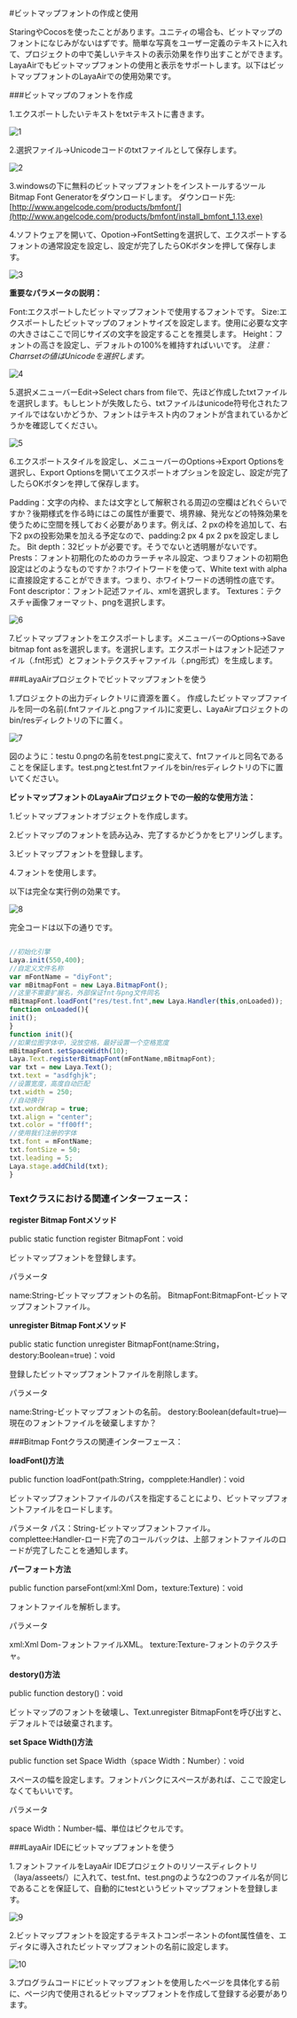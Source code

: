 #ビットマップフォントの作成と使用

StaringやCocosを使ったことがあります。ユニティの場合も、ビットマップのフォントになじみがないはずです。簡単な写真をユーザー定義のテキストに入れて、プロジェクトの中で美しいテキストの表示効果を作り出すことができます。LayaAirでもビットマップフォントの使用と表示をサポートします。以下はビットマップフォントのLayaAirでの使用効果です。

###ビットマップのフォントを作成

1.エクスポートしたいテキストをtxtテキストに書きます。

![1](img/1.png)<br/>

2.選択ファイル->Unicodeコードのtxtファイルとして保存します。

![2](img/2.png)<br/>

3.windowsの下に無料のビットマップフォントをインストールするツールBitmap Font Generatorをダウンロードします。
ダウンロード先:[http://www.angelcode.com/products/bmfont/](http://www.angelcode.com/products/bmfont/install_bmfont_1.13.exe)

4.ソフトウェアを開いて、Opotion->FontSettingを選択して、エクスポートするフォントの通常設定を設定し、設定が完了したらOKボタンを押して保存します。

![3](img/3.png)<br/>

**重要なパラメータの説明：**

Font:エクスポートしたビットマップフォントで使用するフォントです。
Size:エクスポートしたビットマップのフォントサイズを設定します。使用に必要な文字の大きさはここで同じサイズの文字を設定することを推奨します。
Height：フォントの高さを設定し、デフォルトの100%を維持すればいいです。
 *注意：Charrsetの値はUnicodeを選択します。*

![4](img/4.png)<br/>

5.選択メニューバーEdit->Select chars from fileで、先ほど作成したtxtファイルを選択します。もしヒントが失敗したら、txtファイルはunicode符号化されたファイルではないかどうか、フォントはテキスト内のフォントが含まれているかどうかを確認してください。

![5](img/5.png)<br/>

6.エクスポートスタイルを設定し、メニューバーのOptions->Export Optionsを選択し、Export Optionsを開いてエクスポートオプションを設定し、設定が完了したらOKボタンを押して保存します。

Padding：文字の内枠、または文字として解釈される周辺の空欄はどれぐらいですか？後期様式を作る時にはこの属性が重要で、境界線、発光などの特殊効果を使うために空間を残しておく必要があります。例えば、2 pxの枠を追加して、右下2 pxの投影効果を加える予定なので、padding:2 px 4 px 2 pxを設定しました。
Bit depth：32ビットが必要です。そうでないと透明層がないです。
Prests：フォント初期化のためのカラーチャネル設定、つまりフォントの初期色設定はどのようなものですか？ホワイトワードを使って、White text with alphaに直接設定することができます。つまり、ホワイトワードの透明性の底です。
Font descriptor：フォント記述ファイル、xmlを選択します。
Textures：テクスチャ画像フォーマット、pngを選択します。

![6](img/6.png)<br/>

7.ビットマップフォントをエクスポートします。メニューバーのOptions->Save bitmap font asを選択します。を選択します。エクスポートはフォント記述ファイル（.fnt形式）とフォントテクスチャファイル（.png形式）を生成します。



###LayaAirプロジェクトでビットマップフォントを使う

1.プロジェクトの出力ディレクトリに資源を置く。
作成したビットマップファイルを同一の名前(.fntファイルと.pngファイル)に変更し、LayaAirプロジェクトのbin/resディレクトリの下に置く。

![7](img/7.png)<br/>

図のように：testu 0.pngの名前をtest.pngに変えて、fntファイルと同名であることを保証します。test.pngとtest.fntファイルをbin/resディレクトリの下に置いてください。

**ビットマップフォントのLayaAirプロジェクトでの一般的な使用方法：**

1.ビットマップフォントオブジェクトを作成します。

2.ビットマップのフォントを読み込み、完了するかどうかをヒアリングします。

3.ビットマップフォントを登録します。

4.フォントを使用します。

以下は完全な実行例の効果です。

![8](img/8.png)<br/>

完全コードは以下の通りです。


```typescript

//初始化引擎
Laya.init(550,400);
//自定义文件名称
var mFontName = "diyFont";
var mBitmapFont = new Laya.BitmapFont();
//这里不需要扩展名，外部保证fnt与png文件同名
mBitmapFont.loadFont("res/test.fnt",new Laya.Handler(this,onLoaded));
function onLoaded(){
init();
}
function init(){
//如果位图字体中，没放空格，最好设置一个空格宽度
mBitmapFont.setSpaceWidth(10);
Laya.Text.registerBitmapFont(mFontName,mBitmapFont);
var txt = new Laya.Text();
txt.text = "asdfghjk";
//设置宽度，高度自动匹配
txt.width = 250;
//自动换行
txt.wordWrap = true;
txt.align = "center";
txt.color = "ff00ff";
//使用我们注册的字体
txt.font = mFontName;
txt.fontSize = 50;
txt.leading = 5;
Laya.stage.addChild(txt);
}
```


### **Textクラスにおける関連インターフェース：**

**register Bitmap Fontメソッド**

public static function register BitmapFont：void

ビットマップフォントを登録します。

パラメータ

name:String-ビットマップフォントの名前。
BitmapFont:BitmapFont-ビットマップフォントファイル。

**unregister Bitmap Fontメソッド**

public static function unregister BitmapFont(name:String，destory:Boolean=true)：void

登録したビットマップフォントファイルを削除します。

パラメータ

name:String-ビットマップフォントの名前。
destory:Boolean(default=true)—現在のフォントファイルを破棄しますか？

###Bitmap Fontクラスの関連インターフェース：

**loadFont()方法**

public function loadFont(path:String，compplete:Handler)：void

ビットマップフォントファイルのパスを指定することにより、ビットマップフォントファイルをロードします。

パラメータ
パス：String-ビットマップフォントファイル。
complettee:Handler-ロード完了のコールバックは、上部フォントファイルのロードが完了したことを通知します。

**パーフォート方法**

public function parseFont(xml:Xml Dom，texture:Texture)：void

フォントファイルを解析します。

パラメータ

xml:Xml Dom-フォントファイルXML。
texture:Texture-フォントのテクスチャ。

**destory()方法**

public function destory()：void

ビットマップのフォントを破壊し、Text.unregister BitmapFontを呼び出すと、デフォルトでは破棄されます。

**set Space Width()方法**

public function set Space Width（space Width：Number）：void

スペースの幅を設定します。フォントバンクにスペースがあれば、ここで設定しなくてもいいです。

パラメータ

space Width：Number-幅、単位はピクセルです。



###LayaAir IDEにビットマップフォントを使う

1.フォントファイルをLayaAir IDEプロジェクトのリソースディレクトリ（laya/asseets/）に入れて、test.fnt、test.pngのような2つのファイル名が同じであることを保証して、自動的にtestというビットマップフォントを登録します。

![9](img/9.png)</br>


2.ビットマップフォントを設定するテキストコンポーネントのfont属性値を、エディタに導入されたビットマップフォントの名前に設定します。

![10](img/10.png)<br/>

3.プログラムコードにビットマップフォントを使用したページを具体化する前に、ページ内で使用されるビットマップフォントを作成して登録する必要があります。